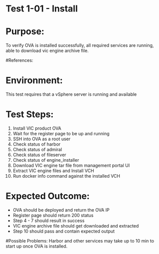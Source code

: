 Test 1-01 - Install
=======

# Purpose:
To verify OVA is installed successfully, all required services are running, able to download vic engine archive file.

#References:

# Environment:
This test requires that a vSphere server is running and available

# Test Steps:
1. Install VIC product OVA
2. Wait for the register page to be up and running
3. SSH into OVA as a root user
4. Check status of harbor
5. Check status of admiral
6. Check status of fileserver
7. Check status of engine_installer
8. Download VIC engine tar file from management portal UI
9. Extract VIC engine files and Install VCH
10. Run docker info command against the installed VCH

# Expected Outcome:
* OVA should be deployed and return the OVA IP
* Register page should return 200 status
* Step 4 - 7 should result in success
* VIC engine archive file should get downloaded and extracted
* Step 10 should pass and contain expected output

#Possible Problems:
Harbor and other services may take up to 10 min to start up once OVA is installed.
